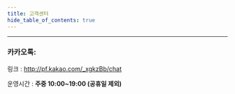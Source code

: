 ```yaml
---
title: 고객센터
hide_table_of_contents: true
---
```


---

### 카카오톡:

링크 : http://pf.kakao.com/_xgkzBb/chat

운영시간 : **주중 10:00~19:00 (공휴일 제외)**


